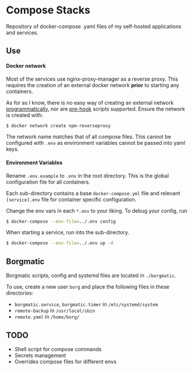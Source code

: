 # Compose Stacks

Repository of docker-compose .yaml files of my self-hosted applications and services.

## Use

#### Docker network
Most of the services use nginx-proxy-manager as a reverse proxy. This requires
the creation of an external docker network **prior** to starting any containers.

As for as I know, there is no easy way of creating an external network
[programmatically](https://github.com/docker/compose/issues/2846), nor are
[pre-hook](https://github.com/docker/compose/issues/1341) scripts supported.
Ensure the network is created with:

```bash
$ docker network create npm-reverseproxy
```

The network name matches that of all compose files. This cannot be configured
with `.env` as environment variables cannot be passed into yaml keys.

#### Environment Variables
Rename `.env.example` to `.env` in the root directory. This is the global
configuration file for all containers.

Each sub-directory contains a base `docker-compose.yml` file and relevant
`[service].env` file for container specific configuration.

Change the env vars in each `*.env` to your liking. To debug your config, run

```bash
$ docker-compose --env-file=../.env config
```

When starting a service, run into the sub-directory.

```bash
$ docker-compose --env-file=../.env up -d
```

## Borgmatic
Borgmatic scripts, config and systemd files are located in `./borgmatic`.

To use, create a new user `borg` and place the following files in these directories:
- `borgmatic.service`, `borgmatic.timer` in `/etc/systemd/system`
- `remote-backup` in `/usr/local/sbin`
- `remote.yaml` in `/home/borg/`

## TODO
- Shell script for compose commands
- Secrets management
- Overrides compose files for different envs
